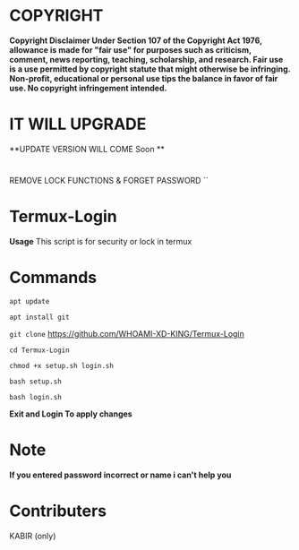 
# COPYRIGHT
**Copyright Disclaimer Under Section 107 of the Copyright Act 1976, allowance is made for "fair use" for purposes such as criticism, comment, news reporting, teaching, scholarship, and research. Fair use is a use permitted by copyright statute that might otherwise be infringing. Non-profit, educational or personal use tips the balance in favor of fair use. No copyright infringement intended.**
# IT WILL UPGRADE
**UPDATE VERSION WILL COME Soon **
#
REMOVE LOCK FUNCTIONS
        &
FORGET PASSWORD
``
#
# Termux-Login 


**Usage**
This script is for security or lock in termux



# Commands

``apt update``

``apt install git ``

``git clone`` https://github.com/WHOAMI-XD-KING/Termux-Login

``cd Termux-Login``

``chmod +x setup.sh login.sh``

``bash setup.sh``

``bash login.sh``



**Exit and Login To apply changes**
# Note

**If you entered password incorrect or name i can't help you**

# Contributers
KABIR (only)

